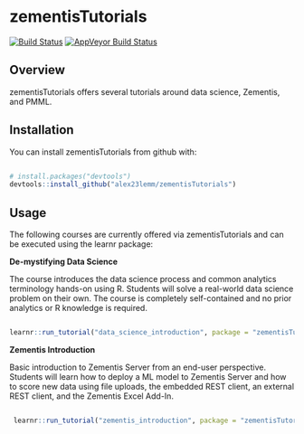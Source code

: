 <!-- README.md is generated from README.Rmd. Please edit that file -->
zementisTutorials
=================

[![Build Status](https://travis-ci.org/alex23lemm/zementisTutorials.svg?branch=master)](https://travis-ci.org/alex23lemm/zementisTutorials) [![AppVeyor Build Status](https://ci.appveyor.com/api/projects/status/github/alex23lemm/zementisTutorials?branch=master&svg=true)](https://ci.appveyor.com/project/alex23lemm/zementisTutorials)

Overview
--------

zementisTutorials offers several tutorials around data science, Zementis, and PMML.

Installation
------------

You can install zementisTutorials from github with:

``` r

# install.packages("devtools")
devtools::install_github("alex23lemm/zementisTutorials")
```

Usage
-----

The following courses are currently offered via zementisTutorials and can be executed using the learnr package:

**De-mystifying Data Science**

The course introduces the data science process and common analytics terminology hands-on using R. Students will solve a real-world data science problem on their own. The course is completely self-contained and no prior analytics or R knowledge is required.

``` r

learnr::run_tutorial("data_science_introduction", package = "zementisTutorials")
```

**Zementis Introduction**

Basic introduction to Zementis Server from an end-user perspective. Students will learn how to deploy a ML model to Zementis Server and how to score new data using file uploads, the embedded REST client, an external REST client, and the Zementis Excel Add-In.

``` r

 learnr::run_tutorial("zementis_introduction", package = "zementisTutorials")
```

